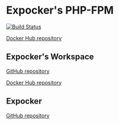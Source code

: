 # Expocker's PHP-FPM

[![Build Status](https://travis-ci.org/expocker/php-fpm.svg?branch=master)](https://travis-ci.org/expocker/php-fpm)

[Docker Hub repository](https://hub.docker.com/repository/docker/expocker/php-fpm)

## Expocker's Workspace

[GitHub repository](https://github.com/Expocker/workspace)

[Docker Hub repository](https://hub.docker.com/repository/docker/expocker/workspace)

## Expocker

[GitHub repository](https://github.com/Expocker/expocker)
